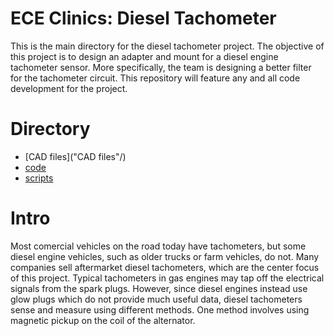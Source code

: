 # ECE Clinics: Diesel Tachometer
This is the main directory for the diesel tachometer project. The objective of this project is to design an adapter and mount for a diesel engine tachometer sensor. More specifically, the team is designing a better filter for the tachometer circuit. This repository will feature any and all code development for the project.

# Directory
* [CAD files]("CAD files"/)
* [code](code/)
* [scripts](scripts/)

# Intro
Most comercial vehicles on the road today have tachometers, but some diesel engine vehicles, such as older trucks or farm vehicles, do not. Many companies sell aftermarket diesel tachometers, which are the center focus of this project. Typical tachometers in gas engines may tap off the electrical signals from the spark plugs. However, since diesel engines instead use glow plugs which do not provide much useful data, diesel tachometers sense and measure using different methods. One method involves using magnetic pickup on the coil of the alternator.
